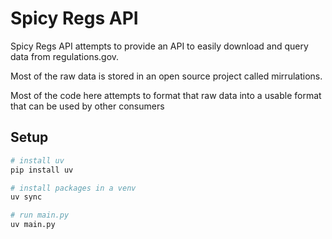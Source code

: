 # Spicy Regs API

Spicy Regs API attempts to provide an API to easily download and query data from regulations.gov.

Most of the raw data is stored in an open source project called mirrulations.

Most of the code here attempts to format that raw data into a usable format that can be used by other consumers

## Setup

```sh
# install uv
pip install uv

# install packages in a venv
uv sync

# run main.py
uv main.py
```